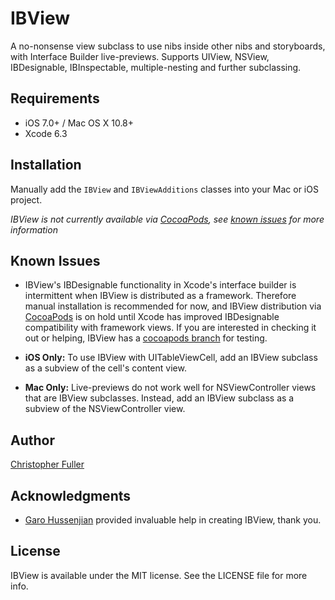 # IBView

A no-nonsense view subclass to use nibs inside other nibs and storyboards,
with Interface Builder live-previews. Supports UIView, NSView, IBDesignable,
IBInspectable, multiple-nesting and further subclassing.

## Requirements

- iOS 7.0+ / Mac OS X 10.8+
- Xcode 6.3

## Installation

Manually add the `IBView` and `IBViewAdditions` classes into your Mac or iOS project.

*IBView is not currently available via [CocoaPods](http://cocoapods.org), see [known issues](#known-issues) for more information*

## Known Issues

- IBView's IBDesignable functionality in Xcode's interface builder is intermittent when IBView
is distributed as a framework. Therefore manual installation is recommended for now, and IBView
distribution via [CocoaPods](http://cocoapods.org) is on hold until Xcode has improved IBDesignable
compatibility with framework views. If you are interested in checking it out or helping, IBView
has a [cocoapods branch](https://github.com/jetpackpilots/IBView/tree/cocoapods) for testing.

- **iOS Only:** To use IBView with UITableViewCell, add an IBView subclass as a subview of the cell's
content view.

- **Mac Only:** Live-previews do not work well for NSViewController views that are IBView subclasses.
Instead, add an IBView subclass as a subview of the NSViewController view.

## Author

[Christopher Fuller](http://github.com/chrisfuller)

## Acknowledgments

- [Garo Hussenjian](http://github.com/garohussenjian) provided invaluable help in creating IBView, thank you.

## License

IBView is available under the MIT license. See the LICENSE file for more info.
